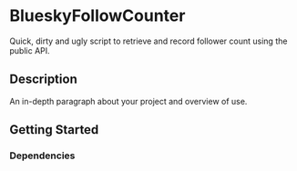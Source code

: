 # BlueskyFollowCounter

Quick, dirty and ugly script to retrieve and record follower count using the public API.

## Description

An in-depth paragraph about your project and overview of use.

## Getting Started

### Dependencies
